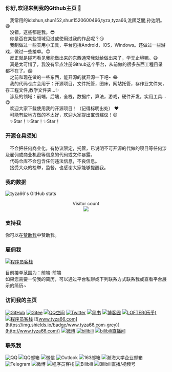 ### 你好,欢迎来到我的Github主页 👋
 我常用的id:shun,shun152,shun1520600496,tyza,tyza66,洮羱芝闇,孙达明。😄  
 没错，这些都是我。😎  
 你是否在某些领域见过或使用过我的作品呢？😏  
 我制做过一些实用小工具，平台包括Android，IOS，Windows。还做过一些游戏，做过一些接单。😊  
 反正就是碰巧看见我能做出来的东西通常我就给做出来了，学无止境嘛。😃  
 真是太可惜了，我没有早点注册Github这个平台，从前做的很多东西工程目录都不在了。😱  
 之前和现在做的一些东西，能开源的就开源一下吧~ 😂  
 我的代码仓库会用于：开源项目，文件托管，图床，网站托管，存作业文件夹，存工程文件,教学文件夹...✨  
 涉及的领域：前端，后端，全栈，数据库，算法，游戏，硬件开发，实用工具...😋  
 欢迎大家下载使用我的开源项目！（记得标明出处）  ❤️  
 可能有些地方做的不太好，欢迎大家提出宝贵建议！😊  
 ✨Star！✨Star！✨Star！  

### 开源仓具须知

 不会把任何商业化，有协议限定，托管，已说明不可开源的代做的项目等任何涉及雇佣或商业机密等信息的代码或文件暴露。  
 代码仓库不会包含任何违法信息，不良信息。  
 接受大众的检举，监督，也感谢大家能够提醒我。

### 我的数据

![tyza66's GitHub stats](https://github-readme-stats.vercel.app/api?username=tyza66&theme=dark&show_icons=true)  
<p align="center"> 
  Visitor count<br>
  <img src="https://profile-counter.glitch.me/tyza66/count.svg" />
</p>

### 支持我

你可以在[赞助我](https://github.com/tyza66/SponsorMe)中赞助我。

### 雇佣我
[![程序员客栈](https://img.shields.io/badge/程序员客栈-blue)](https://jishuin.proginn.com/u/616854)

目前接单范围为：前端-前端  
如果您需要一份我的简历，可以通过平台私聊或下列联系方式联系我或查看平台展示的简历~  

### 访问我的主页

[![GitHub](https://img.shields.io/badge/GitHub-grey?logo=github)](https://github.com/tyza66)
[![Gitee](https://img.shields.io/badge/Gitee-red?logo=gitee)](https://gitee.com/shun152)
[![QQ空间](https://img.shields.io/badge/QQ%E7%A9%BA%E9%97%B4-yellow?logo=qzone)](https://user.qzone.qq.com/1520600496/)
[![Twitter](https://img.shields.io/badge/Twitter-blue?logo=twitter)](https://twitter.com/tyza666)
[![简书](https://img.shields.io/badge/%E7%AE%80%E4%B9%A6-orange)](https://www.jianshu.com/u/1f207eab0829)
[![博客园](https://img.shields.io/badge/%E5%8D%9A%E5%AE%A2%E5%9B%AD-blue)](https://www.cnblogs.com/tyza66/)
[![LOFTER(乐乎)](https://img.shields.io/badge/LOFTER(%E4%B9%90%E4%B9%8E)-grey)](https://shun152.lofter.com/)
[![程序员客栈](https://img.shields.io/badge/程序员客栈-blue)](https://jishuin.proginn.com/u/616854)
[![www.tyza66.com](https://img.shields.io/badge/www.tyza66.com-grey)](http://www.tyza66.com/)
[![微博](https://img.shields.io/badge/微博-red)](https://weibo.com/u/7483051117)
[![bilibili](https://img.shields.io/badge/Bilibili-pink)](https://space.bilibili.com/70882217)
[![bilibili直播间](https://img.shields.io/badge/Bilibili直播间-pink)](https://live.bilibili.com/22569456?broadcast_type=0&is_room_feed=1&spm_id_from=333.999.0.0)

### 联系我

![QQ](https://img.shields.io/badge/QQ-1520600496-brightgreen)
![QQ邮箱](https://img.shields.io/badge/QQ%E9%82%AE%E7%AE%B1-1520600496%40qq.com-orange)
![微信](https://img.shields.io/badge/%E5%BE%AE%E4%BF%A1-tyza66-green)
![Outlook](https://img.shields.io/badge/Outlook-shun__@outlook.com-blue)
![163邮箱](https://img.shields.io/badge/163%E9%82%AE%E7%AE%B1-qq1520600496%40163.com-red)
![渤海大学企业邮箱](https://img.shields.io/badge/%E6%B8%A4%E6%B5%B7%E5%A4%A7%E5%AD%A6%E4%BC%81%E4%B8%9A%E9%82%AE%E7%AE%B1-20012349@qymail.bhu.edu.cn-blue)
![Telegram](https://img.shields.io/badge/Telegram-@tyza66-blue)
![微博](https://img.shields.io/badge/微博-@洮羱芝闇-red)
![程序员客栈](https://img.shields.io/badge/程序员客栈-616854-blue)
![Bilibili](https://img.shields.io/badge/Bilibili-洮羱芝闇-pink)
![Bilibili直播/视频号](https://img.shields.io/badge/Bilibili直播号-洮羱芝闇bi-pink)
